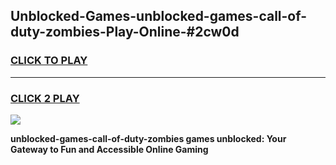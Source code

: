 
## Unblocked-Games-unblocked-games-call-of-duty-zombies-Play-Online-#2cw0d
<h3>
<a href="https://premium.freeplayer.one?title=unblocked-games-call-of-duty-zombies&ref=27F">CLICK TO PLAY</a></h3>
<hr>

<h3>
<a href="https://premium.freeplayer.one?title=unblocked-games-call-of-duty-zombies&ref=27F">CLICK 2 PLAY</a>
  
</h3>

<a href="https://premium.freeplayer.one?title=unblocked-games-call-of-duty-zombies&ref=27F"><img src="https://clearcache.store/games.png"></a>


**unblocked-games-call-of-duty-zombies games unblocked: Your Gateway to Fun and Accessible Online Gaming**
